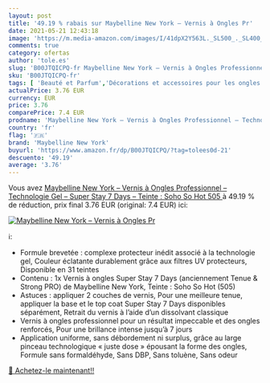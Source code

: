 ```yaml
---
layout: post
title: '49.19 % rabais sur Maybelline New York – Vernis à Ongles Pr'
date: 2021-05-21 12:43:18
image: 'https://m.media-amazon.com/images/I/41dpX2Y563L._SL500_._SL400_.jpg'
comments: true
category: ofertas
author: 'tole.es'
slug: 'B00JTQICPQ-fr Maybelline New York – Vernis à Ongles Professionnel –...'
sku: 'B00JTQICPQ-fr'
tags: [ 'Beauté et Parfum','Décorations et accessoires pour les ongles','Vernis à ongles','Vernis à ongles et manucure','maybelline new york', ]
actualPrice: 3.76 EUR
currency: EUR
price: 3.76
comparePrice: 7.4 EUR
prodname: 'Maybelline New York – Vernis à Ongles Professionnel – Technologie Gel – Super Stay 7 Days – Teinte : Soho So Hot  505 '
country: 'fr'
flag: '🇫🇷'
brand: 'Maybelline New York'
buyurl: 'https://www.amazon.fr/dp/B00JTQICPQ/?tag=tolees0d-21'
descuento: '49.19'
average: '3.76'
---
```


Vous avez [Maybelline New York – Vernis à Ongles Professionnel – Technologie Gel – Super Stay 7 Days – Teinte : Soho So Hot  505 ](https://www.amazon.fr/dp/B00JTQICPQ/?tag=tolees0d-21)  à  49.19 % de réduction, prix final  3.76 EUR (original: 7.4 EUR) ici:

[![Maybelline New York – Vernis à Ongles Pr](https://m.media-amazon.com/images/I/41dpX2Y563L._SL500_._SL400_.jpg)](https://www.amazon.fr/dp/B00JTQICPQ/?tag=tolees0d-21)

ℹ️:

- Formule brevetée : complexe protecteur inédit associé à la technologie gel, Couleur éclatante durablement grâce aux filtres UV protecteurs, Disponible en 31 teintes
- Contenu : 1x Vernis à ongles Super Stay 7 Days (anciennement Tenue & Strong PRO) de Maybelline New York, Teinte : Soho So Hot (505)
- Astuces : appliquer 2 couches de vernis, Pour une meilleure tenue, appliquer la base et le top coat Super Stay 7 Days disponibles séparément, Retrait du vernis à l’aide d’un dissolvant classique
- Vernis à ongles professionnel pour un résultat impeccable et des ongles renforcés, Pour une brillance intense jusqu’à 7 jours
- Application uniforme, sans débordement ni surplus, grâce au large pinceau technologique « juste dose » épousant la forme des ongles, Formule sans formaldéhyde, Sans DBP, Sans toluène, Sans odeur

[🛒 Achetez-le maintenant!!](https://www.amazon.fr/dp/B00JTQICPQ/?tag=tolees0d-21)
